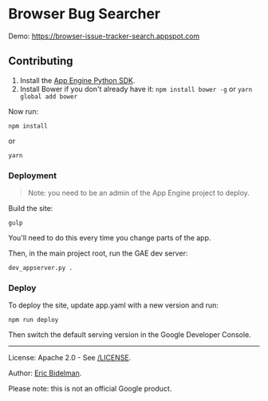 # Browser Bug Searcher

Demo: https://browser-issue-tracker-search.appspot.com

## Contributing

1. Install the [App Engine Python SDK](https://cloud.google.com/appengine/downloads).
2. Install Bower if you don't already have it: `npm install bower -g` or `yarn global add bower`

Now run:

    npm install

or

    yarn


### Deployment

> Note: you need to be an admin of the App Engine project to deploy.

Build the site:

    gulp

You'll need to do this every time you change parts of the app.

Then, in the main project root, run the GAE dev server:

    dev_appserver.py .

### Deploy

To deploy the site, update app.yaml with a new version and run:

    npm run deploy

Then switch the default serving version in the Google Developer Console.

- - -

License: Apache 2.0 - See [/LICENSE](/LICENSE).

Author: [Eric Bidelman](https://github.com/ebidel).

Please note: this is not an official Google product.
